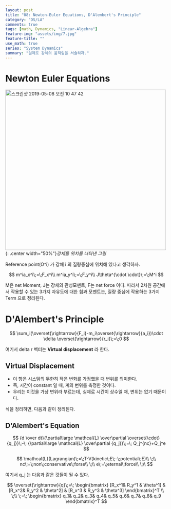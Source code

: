```yaml
---
layout: post
title: "08: Newton-Euler Equations, D'Alembert's Principle"
category: "DS/LA"
comments: true
tags: [math, Dynamics, "Linear-Algebra"]
feature-img: "assets/img/7.jpg"
feature-title: ""
use_math: true
series: "System Dynamics"
summary: "실제로 강체의 움직임을 서술하자."
---
```


# Newton Euler Equations

<img width="500" alt="스크린샷 2019-05-08 오전 10 47 42" src="https://user-images.githubusercontent.com/37871541/57343537-b64f9e80-717e-11e9-8e5c-1d7cd4106cf4.png">{: .center width="50%"}_강체를 위치를 나타낸 그림_

Reference point(O^i) 가 강체 i 의 질량중심에 위치해 있다고 생각하자.

$$
m^ia_x^i\;=\;F_x^i\\
m^ia_y^i\;=\;F_y^i\\
J\theta^{\cdot \cdot}\;=\;M^i
$$

M은 net Moment, J는 강체의 관성모멘트, F는 net force 이다. 따라서 2차원 공간에서 작용할 수 있는 3가지 자유도에 대한 힘과 모멘트는, 질량 중심에 작용하는 3가지 Term 으로 정리된다.

# D'Alembert's Principle

$$
\sum_i(\overset{\rightarrow}{F_i}-m_i\overset{\rightarrow}{a_i})\cdot \delta \overset{\rightarrow}{r_i}\;=\;0
$$

여기서 delta r 벡터는 **Virtual displacement** 라 한다.

## Virtual Displacement

- 이 항은 시스템의 무한히 작은 변화를 가정했을 때 변위를 의미한다.
- 즉, 시간이 constant 일 때, 계의 변위를 측정한 것이다.
- 우리는 이것을 가상 변위라 부르는데, 실제로 시간이 상수일 때, 변위는 없기 때문이다.

식을 정리하면, 다음과 같이 정리된다.

## D'Alembert's Equation

$$
{d \over dt}{\partial\large \mathcal{L} \over\partial \overset{\cdot}{q_j}}\;-\;
{\partial\large \mathcal{L} \over\partial {q_j}}\;=\;
Q_j^{nc}+Q_j^e
$$

$$
\mathcal{L}(Lagrangian)\;=\;T-V(kinetic\;E\;-\;potential\;E)\\
\;\\
nc\;=\;non\;conservative\;forse\\
\;\\
e\;=\;eternal\;force\\
\;\\
$$

여기서 q_j 는 다음과 같은 것들이 될 수 있다.

$$
\overset{\rightarrow}{q}\;=\;
\begin{bmatrix}
[R_x^1& R_y^1 & \theta^1] & [R_x^2& R_y^2 & \theta^2] & [R_x^3 & R_y^3 & \theta^3]
\end{bmatrix}^T
\\
\;\\
\;=\;
\begin{bmatrix}
q_1& q_2& q_3& q_4& q_5& q_6& q_7& q_8& q_9
\end{bmatrix}^T
$$
